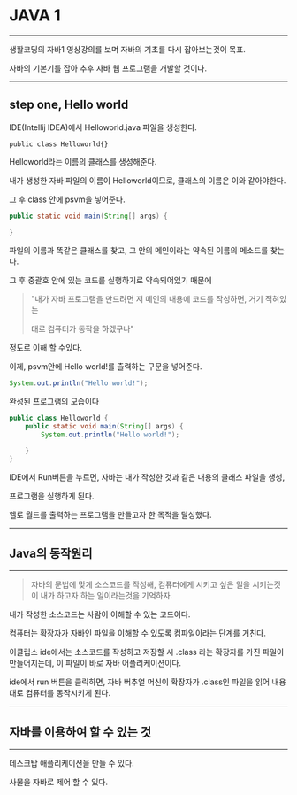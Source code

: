 # JAVA 1

---

생활코딩의 자바1 영상강의를 보며 자바의 기초를 다시 잡아보는것이 목표.

자바의 기본기를 잡아 추후 자바 웹 프로그램을 개발할 것이다.

---

## step one, Hello world

IDE(Intellij IDEA)에서 Helloworld.java 파일을 생성한다.

```public class Helloworld{}```

Helloworld라는 이름의 클래스를 생성해준다.

내가 생성한 자바 파일의 이름이 Helloworld이므로, 클래스의 이름은 이와 같아야한다.

그 후 class 안에 psvm을 넣어준다.

```java
public static void main(String[] args) {
    
}
```

파일의 이름과 똑같은 클래스를 찾고, 그 안의 메인이라는 약속된 이름의 메소드를 찾는다.

그 후 중괄호 안에 있는 코드를 실행하기로 약속되어있기 때문에

> "내가 자바 프로그램을 만드려면 저 메인의 내용에 코드를 작성하면, 거기 적혀있는
>
> 대로 컴퓨터가 동작을 하겠구나"

정도로 이해 할 수있다.

이제, psvm안에 Hello world!를 출력하는 구문을 넣어준다.

```java
System.out.println("Hello world!");
```

완성된 프로그램의 모습이다

```java
public class Helloworld {
    public static void main(String[] args) {
        System.out.println("Hello world!");

    }
}
```

IDE에서 Run버튼을 누르면, 자바는 내가 작성한 것과 같은 내용의 클래스 파일을 생성,

프로그램을 실행하게 된다.

헬로 월드를 출력하는 프로그램을 만들고자 한 목적을 달성했다.

---

## Java의 동작원리

---

> 자바의 문법에 맞게 소스코드를 작성해, 컴퓨터에게 시키고 싶은 일을 시키는것이 내가 하고자 하는 일이라는것을 기억하자.

내가 작성한 소스코드는 사람이 이해할 수 있는 코드이다.

컴퓨터는 확장자가 자바인 파일을 이해할 수 있도록 컴파일이라는 단계를 거친다.

이클립스 ide에서는 소스코드를 작성하고 저장할 시 .class 라는 확장자를 가진 파일이 만들어지는데, 이 파일이 바로 자바 어플리케이션이다.

ide에서 run 버튼을 클릭하면, 자바 버추얼 머신이 확장자가 .class인 파일을 읽어 내용대로 컴퓨터를 동작시키게 된다.

---

## 자바를 이용하여 할 수 있는 것

---

데스크탑 애플리케이션을 만들 수 있다.

사물을 자바로 제어 할 수 있다.

